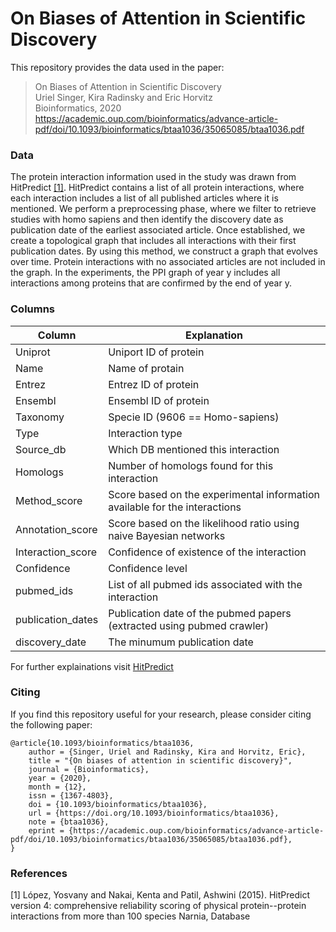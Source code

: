 # On Biases of Attention in Scientific Discovery

This repository provides the data used in the paper:<br>


> On Biases of Attention in Scientific Discovery<br>
> Uriel Singer, Kira Radinsky and Eric Horvitz<br>
> Bioinformatics, 2020<br>
> https://academic.oup.com/bioinformatics/advance-article-pdf/doi/10.1093/bioinformatics/btaa1036/35065085/btaa1036.pdf<br>

### Data
The protein interaction information used in the study was drawn from HitPredict [[1]](#1). HitPredict contains a list of all protein interactions, where each interaction includes a list of all published articles where it is mentioned.
We perform a preprocessing phase, where we filter to retrieve studies with homo sapiens and then identify the discovery date as publication date of the earliest associated article.
Once established, we create a topological graph that includes all interactions with their first publication dates. By using this method, we construct a graph that evolves over time.
Protein interactions with no associated articles are not included in the graph.
In the experiments, the PPI graph of year y includes all interactions among proteins that are confirmed by the end of year y.

### Columns
| Column            	| Explanation                                                                	|
|-------------------	|----------------------------------------------------------------------------	|
| Uniprot           	| Uniport ID of protein                                                      	|
| Name              	| Name of protain                                                            	|
| Entrez            	| Entrez ID of protein                                                       	|
| Ensembl           	| Ensembl ID of protein                                                      	|
| Taxonomy          	| Specie ID (9606 == Homo-sapiens)                                           	|
| Type              	| Interaction type                                                           	|
| Source_db         	| Which DB mentioned this interaction                                        	|
| Homologs          	| Number of homologs found for this interaction                              	|
| Method_score      	| Score based on the experimental information available for the interactions 	|
| Annotation_score  	| Score based on the likelihood ratio using naive Bayesian networks          	|
| Interaction_score 	| Confidence of existence of the interaction                                 	|
| Confidence        	| Confidence level                                                           	|
| pubmed_ids        	| List of all pubmed ids associated with the interaction                     	|
| publication_dates 	| Publication date of the pubmed papers (extracted using pubmed crawler)     	|
| discovery_date    	| The minumum publication date                                               	|

For further explainations visit [HitPredict](http://www.hitpredict.org/help.html)

### Citing
If you find this repository useful for your research, please consider citing the following paper:

	@article{10.1093/bioinformatics/btaa1036,
	    author = {Singer, Uriel and Radinsky, Kira and Horvitz, Eric},
	    title = "{On biases of attention in scientific discovery}",
	    journal = {Bioinformatics},
	    year = {2020},
	    month = {12},
	    issn = {1367-4803},
	    doi = {10.1093/bioinformatics/btaa1036},
	    url = {https://doi.org/10.1093/bioinformatics/btaa1036},
	    note = {btaa1036},
	    eprint = {https://academic.oup.com/bioinformatics/advance-article-pdf/doi/10.1093/bioinformatics/btaa1036/35065085/btaa1036.pdf},
	}

### References
<a id="1">[1]</a> 
López, Yosvany and Nakai, Kenta and Patil, Ashwini (2015). 
HitPredict version 4: comprehensive reliability scoring of physical protein--protein interactions from more than 100 species
Narnia, Database
